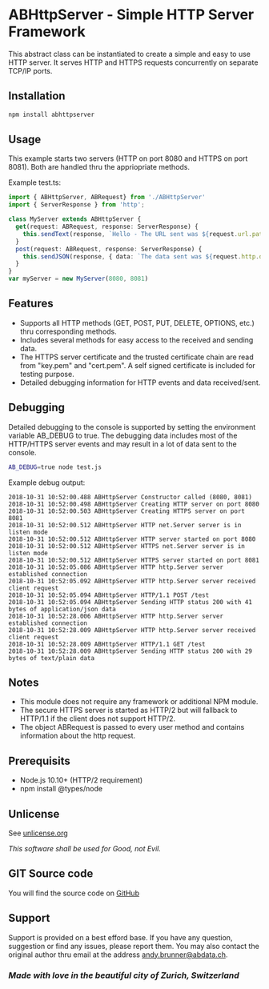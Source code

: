 # ABHttpServer - Simple HTTP Server Framework

This abstract class can be instantiated to create a simple and easy to use HTTP server. It serves HTTP and HTTPS requests concurrently on separate TCP/IP ports.

## Installation

```bash
npm install abhttpserver
```

## Usage

This example starts two servers (HTTP on port 8080 and HTTPS on port 8081). Both are handled thru the
appriopriate methods.

Example test.ts:

```typescript
import { ABHttpServer, ABRequest} from './ABHttpServer'
import { ServerResponse } from 'http';

class MyServer extends ABHttpServer {
  get(request: ABRequest, response: ServerResponse) {
    this.sendText(response, `Hello - The URL sent was ${request.url.path}`)
  }
  post(request: ABRequest, response: ServerResponse) {
    this.sendJSON(response, { data: `The data sent was ${request.http.data}` })
  }
}
var myServer = new MyServer(8080, 8081)
```

## Features

* Supports all HTTP methods (GET, POST, PUT, DELETE, OPTIONS, etc.) thru corresponding methods.
* Includes several methods for easy access to the received and sending data.
* The HTTPS server certificate and the trusted certificate chain are read from "key.pem" and
  "cert.pem". A self signed certificate is included for testing purpose.
* Detailed debugging information for HTTP events and data received/sent.

## Debugging

Detailed debugging to the console is supported by setting the environment variable AB_DEBUG to true. The debugging data includes most of the HTTP/HTTPS server events and may result in a lot of data sent to the console.

```bash
AB_DEBUG=true node test.js
```

Example debug output:

```text
2018-10-31 10:52:00.488 ABHttpServer Constructor called (8080, 8081)
2018-10-31 10:52:00.498 ABHttpServer Creating HTTP server on port 8080
2018-10-31 10:52:00.503 ABHttpServer Creating HTTPS server on port 8081
2018-10-31 10:52:00.512 ABHttpServer HTTP net.Server server is in listen mode
2018-10-31 10:52:00.512 ABHttpServer HTTP server started on port 8080
2018-10-31 10:52:00.512 ABHttpServer HTTPS net.Server server is in listen mode
2018-10-31 10:52:00.512 ABHttpServer HTTPS server started on port 8081
2018-10-31 10:52:05.086 ABHttpServer HTTP http.Server server established connection
2018-10-31 10:52:05.092 ABHttpServer HTTP http.Server server received client request
2018-10-31 10:52:05.094 ABHttpServer HTTP/1.1 POST /test
2018-10-31 10:52:05.094 ABHttpServer Sending HTTP status 200 with 41 bytes of application/json data
2018-10-31 10:52:28.006 ABHttpServer HTTP http.Server server established connection
2018-10-31 10:52:28.009 ABHttpServer HTTP http.Server server received client request
2018-10-31 10:52:28.009 ABHttpServer HTTP/1.1 GET /test
2018-10-31 10:52:28.009 ABHttpServer Sending HTTP status 200 with 29 bytes of text/plain data
```

## Notes

* This module does not require any framework or additional NPM module.
* The secure HTTPS server is started as HTTP/2 but will fallback to HTTP/1.1 if the client does not support HTTP/2.
* The object ABRequest is passed to every user method and contains information about the http request.

## Prerequisits

* Node.js 10.10+ (HTTP/2 requirement)
* npm install @types/node

## Unlicense

See [unlicense.org](http://unlicense.org)

_This software shall be used for Good, not Evil._

## GIT Source code

You will find the source code on [GitHub](https://github.com/AndyBrunner/npm-abhttpserver.git)

## Support

Support is provided on a best efford base. If you have any question, suggestion or find any issues, please report them. You may also contact the original author thru email at the address andy.brunner@abdata.ch.

### _Made with love in the beautiful city of Zurich, Switzerland_
